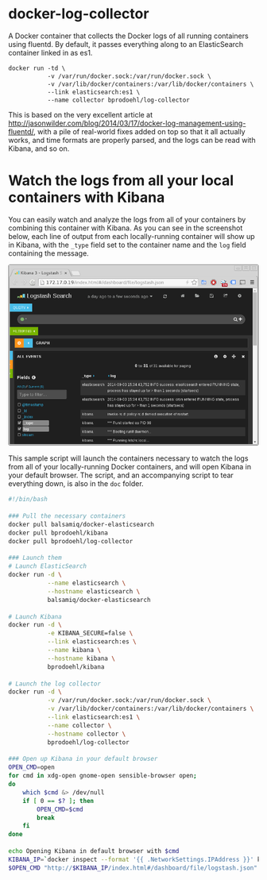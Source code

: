docker-log-collector
==============

A Docker container that collects the Docker logs of all running containers
using fluentd.  By default, it passes everything along to an ElasticSearch
container linked in as es1.


```
docker run -td \
           -v /var/run/docker.sock:/var/run/docker.sock \
           -v /var/lib/docker/containers:/var/lib/docker/containers \
           --link elasticsearch:es1 \
           --name collector bprodoehl/log-collector
```

This is based on the very excellent article at
http://jasonwilder.com/blog/2014/03/17/docker-log-management-using-fluentd/,
with a pile of real-world fixes added on top so that it all actually works, and time formats are properly parsed, and the logs can be read with Kibana, and so on.


Watch the logs from all your local containers with Kibana
===================

You can easily watch and analyze the logs from all of your containers by combining this container with Kibana.  As you can see in the screenshot below, each line of output from each locally-running container will show up in Kibana, with the ```_type``` field set to the container name and the ```log``` field containing the message.

![Kibana screenshot](doc/kibana-screenshot.png)

This sample script will launch the containers necessary to watch the logs from all of your locally-running Docker containers, and will open Kibana in your default browser.  The script, and an accompanying script to tear everything down, is also in the ```doc``` folder.

```bash
#!/bin/bash

### Pull the necessary containers
docker pull balsamiq/docker-elasticsearch
docker pull bprodoehl/kibana
docker pull bprodoehl/log-collector

### Launch them
# Launch ElasticSearch
docker run -d \
           --name elasticsearch \
           --hostname elasticsearch \
           balsamiq/docker-elasticsearch

# Launch Kibana
docker run -d \
           -e KIBANA_SECURE=false \
           --link elasticsearch:es \
           --name kibana \
           --hostname kibana \
           bprodoehl/kibana

# Launch the log collector
docker run -d \
           -v /var/run/docker.sock:/var/run/docker.sock \
           -v /var/lib/docker/containers:/var/lib/docker/containers \
           --link elasticsearch:es1 \
           --name collector \
           --hostname collector \
           bprodoehl/log-collector

### Open up Kibana in your default browser
OPEN_CMD=open
for cmd in xdg-open gnome-open sensible-browser open;
do
    which $cmd &> /dev/null
    if [ 0 == $? ]; then
        OPEN_CMD=$cmd
        break
    fi
done  

echo Opening Kibana in default browser with $cmd
KIBANA_IP=`docker inspect --format '{{ .NetworkSettings.IPAddress }}' kibana`
$OPEN_CMD "http://$KIBANA_IP/index.html#/dashboard/file/logstash.json"
```
